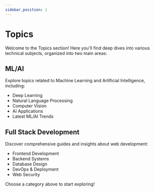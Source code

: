```yaml
---
sidebar_position: 1
---
```


# Topics

Welcome to the Topics section! Here you'll find deep dives into various technical subjects, organized into two main areas:

## ML/AI
Explore topics related to Machine Learning and Artificial Intelligence, including:
- Deep Learning
- Natural Language Processing
- Computer Vision
- AI Applications
- Latest ML/AI Trends

## Full Stack Development
Discover comprehensive guides and insights about web development:
- Frontend Development
- Backend Systems
- Database Design
- DevOps & Deployment
- Web Security

Choose a category above to start exploring! 